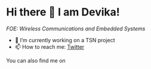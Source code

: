 # Hi there 👋 I am Devika!

*FOE: Wireless Communications and Embedded Systems*


- 🔭 I’m currently working on a TSN project
- 📫 How to reach me: [Twitter](https://twitter.com/Devatoid)


You can also find me on

<!--
**dekaio/dekaio** is a ✨ _special_ ✨ repository because its `README.md` (this file) appears on your GitHub profile.
--- ⚡ Fun fact: 
Here are some ideas to get you started:


-->
